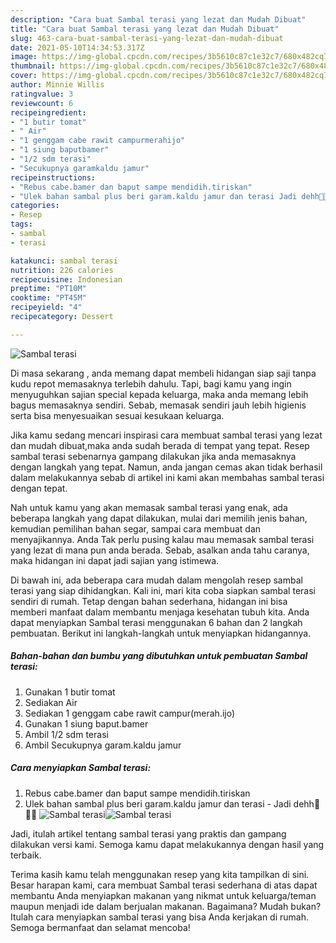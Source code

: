 ```yaml
---
description: "Cara buat Sambal terasi yang lezat dan Mudah Dibuat"
title: "Cara buat Sambal terasi yang lezat dan Mudah Dibuat"
slug: 463-cara-buat-sambal-terasi-yang-lezat-dan-mudah-dibuat
date: 2021-05-10T14:34:53.317Z
image: https://img-global.cpcdn.com/recipes/3b5610c87c1e32c7/680x482cq70/sambal-terasi-foto-resep-utama.jpg
thumbnail: https://img-global.cpcdn.com/recipes/3b5610c87c1e32c7/680x482cq70/sambal-terasi-foto-resep-utama.jpg
cover: https://img-global.cpcdn.com/recipes/3b5610c87c1e32c7/680x482cq70/sambal-terasi-foto-resep-utama.jpg
author: Minnie Willis
ratingvalue: 3
reviewcount: 6
recipeingredient:
- "1 butir tomat"
- " Air"
- "1 genggam cabe rawit campurmerahijo"
- "1 siung baputbamer"
- "1/2 sdm terasi"
- "Secukupnya garamkaldu jamur"
recipeinstructions:
- "Rebus cabe.bamer dan baput sampe mendidih.tiriskan"
- "Ulek bahan sambal plus beri garam.kaldu jamur dan terasi Jadi dehh🤗🤤🤤"
categories:
- Resep
tags:
- sambal
- terasi

katakunci: sambal terasi 
nutrition: 226 calories
recipecuisine: Indonesian
preptime: "PT10M"
cooktime: "PT45M"
recipeyield: "4"
recipecategory: Dessert

---
```



![Sambal terasi](https://img-global.cpcdn.com/recipes/3b5610c87c1e32c7/680x482cq70/sambal-terasi-foto-resep-utama.jpg)

Di masa  sekarang , anda memang dapat membeli hidangan siap saji tanpa kudu repot memasaknya terlebih dahulu. Tapi, bagi kamu yang ingin menyuguhkan sajian special kepada keluarga, maka anda memang lebih bagus memasaknya sendiri. Sebab, memasak sendiri jauh lebih higienis serta bisa menyesuaikan sesuai kesukaan keluarga.

Jika kamu sedang mencari inspirasi cara membuat sambal terasi yang lezat dan mudah dibuat,maka anda sudah berada di tempat yang tepat. Resep sambal terasi  sebenarnya gampang dilakukan jika anda memasaknya dengan langkah yang tepat. Namun, anda jangan cemas akan tidak berhasil dalam melakukannya 
sebab di artikel ini kami akan membahas sambal terasi dengan tepat.  



Nah untuk kamu yang akan memasak sambal terasi yang enak, ada beberapa langkah yang dapat dilakukan, mulai dari memilih jenis bahan, kemudian pemilihan bahan segar, sampai cara membuat dan menyajikannya. Anda Tak perlu pusing kalau mau memasak sambal terasi yang lezat di mana pun anda berada. Sebab, asalkan anda  tahu caranya, maka hidangan ini dapat jadi sajian yang istimewa.

Di bawah ini, ada beberapa cara mudah dalam mengolah resep sambal terasi yang siap dihidangkan. Kali ini, mari kita coba siapkan sambal terasi sendiri di rumah. Tetap dengan bahan sederhana, hidangan ini bisa memberi manfaat dalam membantu menjaga kesehatan tubuh kita. Anda dapat menyiapkan Sambal terasi menggunakan 6 bahan dan 2 langkah pembuatan. Berikut ini langkah-langkah untuk menyiapkan hidangannya.

<!--inarticleads1-->

##### Bahan-bahan dan bumbu yang dibutuhkan untuk pembuatan Sambal terasi:

1. Gunakan 1 butir tomat
1. Sediakan  Air
1. Sediakan 1 genggam cabe rawit campur(merah.ijo)
1. Gunakan 1 siung baput.bamer
1. Ambil 1/2 sdm terasi
1. Ambil Secukupnya garam.kaldu jamur




<!--inarticleads2-->

##### Cara menyiapkan Sambal terasi:

1. Rebus cabe.bamer dan baput sampe mendidih.tiriskan
1. Ulek bahan sambal plus beri garam.kaldu jamur dan terasi - Jadi dehh🤗🤤🤤
<img src="https://img-global.cpcdn.com/steps/458fecee10fd7247/160x128cq70/sambal-terasi-langkah-memasak-2-foto.jpg" alt="Sambal terasi"><img src="https://img-global.cpcdn.com/steps/bc34e486e9f31cdd/160x128cq70/sambal-terasi-langkah-memasak-2-foto.jpg" alt="Sambal terasi">



Jadi, itulah artikel tentang  sambal terasi  yang praktis dan gampang dilakukan versi kami. Semoga kamu dapat melakukannya dengan hasil yang terbaik. 

Terima kasih kamu telah menggunakan resep yang kita tampilkan di sini. Besar harapan kami, cara membuat  Sambal terasi sederhana di atas dapat membantu Anda menyiapkan makanan yang nikmat untuk keluarga/teman maupun menjadi ide dalam berjualan makanan. Bagaimana? Mudah bukan? Itulah cara menyiapkan sambal terasi yang bisa Anda kerjakan di rumah. Semoga bermanfaat dan selamat mencoba!

